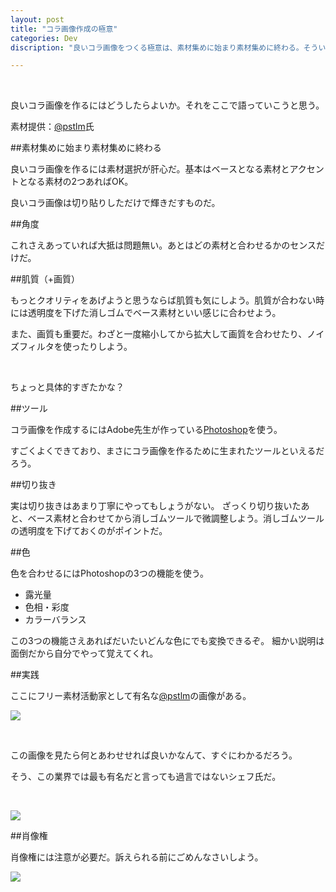 ```yaml
---
layout: post
title: "コラ画像作成の極意"
categories: Dev
discription: "良いコラ画像をつくる極意は、素材集めに始まり素材集めに終わる。そういうことだ。"

---
```


<br />

良いコラ画像を作るにはどうしたらよいか。それをここで語っていこうと思う。

素材提供：[@pstlm](https://twitter.com/pstlm)氏


##素材集めに始まり素材集めに終わる

良いコラ画像を作るには素材選択が肝心だ。基本はベースとなる素材とアクセントとなる素材の2つあればOK。

良いコラ画像は切り貼りしただけで輝きだすものだ。


##角度

これさえあっていれば大抵は問題無い。あとはどの素材と合わせるかのセンスだけだ。

##肌質（+画質）

もっとクオリティをあげようと思うならば肌質も気にしよう。肌質が合わない時には透明度を下げた消しゴムでベース素材といい感じに合わせよう。

また、画質も重要だ。わざと一度縮小してから拡大して画質を合わせたり、ノイズフィルタを使ったりしよう。

<br />

ちょっと具体的すぎたかな？

##ツール

コラ画像を作成するにはAdobe先生が作っている[Photoshop](http://www.adobe.com/products/photoshop.html)を使う。

すごくよくできており、まさにコラ画像を作るために生まれたツールといえるだろう。


##切り抜き

実は切り抜きはあまり丁寧にやってもしょうがない。
ざっくり切り抜いたあと、ベース素材と合わせてから消しゴムツールで微調整しよう。消しゴムツールの透明度を下げておくのがポイントだ。


##色

色を合わせるにはPhotoshopの3つの機能を使う。

* 露光量
* 色相・彩度
* カラーバランス

この3つの機能さえあればだいたいどんな色にでも変換できるぞ。
細かい説明は面倒だから自分でやって覚えてくれ。


##実践

ここにフリー素材活動家として有名な[@pstlm](https://twitter.com/pstlm)の画像がある。

![](/img/blog/2014-11-06-colla/pstlm.jpg)

<br />

この画像を見たら何とあわせせれば良いかなんて、すぐにわかるだろう。

そう、この業界では最も有名だと言っても過言ではないシェフ氏だ。

<br />

![](/img/blog/2014-11-06-colla/kawagoesan.jpg)



##肖像権

肖像権には注意が必要だ。訴えられる前にごめんなさいしよう。

![](/img/blog/2014-11-06-colla/pstlm-colla.png)
